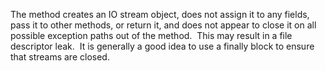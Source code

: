 The method creates an IO stream object, does not assign it to any fields, pass it to other methods, or return it, and does not appear to close it on all possible exception paths out of the method.  This may result in a file descriptor leak.  It is generally a good idea to use a finally block to ensure that streams are closed.